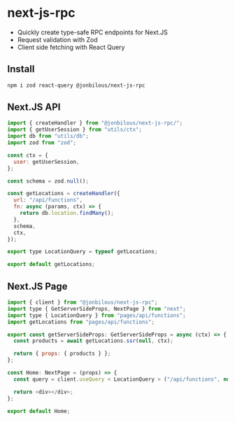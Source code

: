 # next-js-rpc

- Quickly create type-safe RPC endpoints for Next.JS
- Request validation with Zod
- Client side fetching with React Query

## Install

```bash
npm i zod react-query @jonbilous/next-js-rpc
```

## Next.JS API

```js
import { createHandler } from "@jonbilous/next-js-rpc/";
import { getUserSession } from "utils/ctx";
import db from "utils/db";
import zod from "zod";

const ctx = {
  user: getUserSession,
};

const schema = zod.null();

const getLocations = createHandler({
  url: "/api/functions",
  fn: async (params, ctx) => {
    return db.location.findMany();
  },
  schema,
  ctx,
});

export type LocationQuery = typeof getLocations;

export default getLocations;
```

## Next.JS Page

```js
import { client } from "@jonbilous/next-js-rpc";
import type { GetServerSideProps, NextPage } from "next";
import type { LocationQuery } from "pages/api/functions";
import getLocations from "pages/api/functions";

export const getServerSideProps: GetServerSideProps = async (ctx) => {
  const products = await getLocations.ssr(null, ctx);

  return { props: { products } };
};

const Home: NextPage = (props) => {
  const query = client.useQuery < LocationQuery > ("/api/functions", null);

  return <div></div>;
};

export default Home;
```
